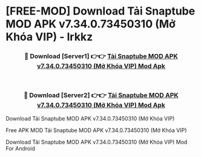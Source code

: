 # [FREE-MOD] Download Tải Snaptube MOD APK v7.34.0.73450310 (Mở Khóa VIP) - lrkkz


<div align="center">
<h3>🔴 Download [Server1] 👉👉 <a href="https://apk-comot.site?title=Tải_Snaptube_MOD_APK_v7.34.0.73450310_(Mở_Khóa_VIP)">Tải Snaptube MOD APK v7.34.0.73450310 (Mở Khóa VIP) Mod Apk</a></h3><br>

<h3>🔴 Download [Server2] 👉👉 <a href="https://apk-comot.site?title=Tải_Snaptube_MOD_APK_v7.34.0.73450310_(Mở_Khóa_VIP)">Tải Snaptube MOD APK v7.34.0.73450310 (Mở Khóa VIP) Mod Apk</a></h3>
</div>



Download Tải Snaptube MOD APK v7.34.0.73450310 (Mở Khóa VIP) 

Free APK MOD Tải Snaptube MOD APK v7.34.0.73450310 (Mở Khóa VIP) 

Download Tải Snaptube MOD APK v7.34.0.73450310 (Mở Khóa VIP) Mod For Android
